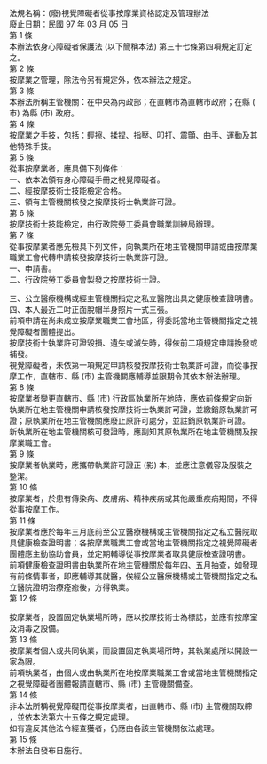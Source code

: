 法規名稱：(廢)視覺障礙者從事按摩業資格認定及管理辦法  
廢止日期：民國 97 年 03 月 05 日  
第 1 條  
本辦法依身心障礙者保護法 (以下簡稱本法) 第三十七條第四項規定訂定  
之。  
第 2 條  
按摩業之管理，除法令另有規定外，依本辦法之規定。  
第 3 條  
本辦法所稱主管機關：在中央為內政部；在直轄市為直轄市政府；在縣 (  
市) 為縣 (市) 政府。  
第 4 條  
按摩業之手技，包括：輕擦、揉捏、指壓、叩打、震顫、曲手、運動及其  
他特殊手技。  
第 5 條  
從事按摩業者，應具備下列條件：  
一、依本法領有身心障礙手冊之視覺障礙者。  
二、經按摩技術士技能檢定合格。  
三、領有主管機關核發之按摩技術士執業許可證。  
第 6 條  
按摩技術士技能檢定，由行政院勞工委員會職業訓練局辦理。  
第 7 條  
從事按摩業者應先檢具下列文件，向執業所在地主管機關申請或由按摩業  
職業工會代轉申請核發按摩技術士執業許可證。  
一、申請書。  
二、行政院勞工委員會製發之按摩技術士證。  


三、公立醫療機構或經主管機關指定之私立醫院出具之健康檢查證明書。  
四、本人最近二吋正面脫帽半身照片一式三張。  
前項申請在尚未成立按摩業職業工會地區，得委託當地主管機關指定之視  
覺障礙者團體提出。  
按摩技術士執業許可證毀損、遺失或滅失時，得依前二項規定申請換發或  
補發。  
視覺障礙者，未依第一項規定申請核發按摩技術士執業許可證，而從事按  
摩工作，直轄市、縣 (市) 主管機關應輔導並限期令其依本辦法辦理。  
第 8 條  
按摩業者變更直轄市、縣 (市) 行政區執業所在地時，應依前條規定向新  
執業所在地主管機關申請核發按摩技術士執業許可證，並繳銷原執業許可  
證；原執業所在地主管機關應廢止原許可處分，並註銷原執業許可證。  
新執業所在地主管機關核可發證時，應副知其原執業所在地主管機關及按  
摩業職工會。  
第 9 條  
按摩業者執業時，應攜帶執業許可證正 (影) 本，並應注意儀容及服裝之  
整潔。  
第 10 條  
按摩業者，於患有傳染病、皮膚病、精神疾病或其他嚴重疾病期間，不得  
從事按摩工作。  
第 11 條  
按摩業者應於每年三月底前至公立醫療機構或主管機關指定之私立醫院取  
具健康檢查證明書；各按摩業職業工會或當地主管機關指定之視覺障礙者  
團體應主動協助會員，並定期輔導從事按摩業者取具健康檢查證明書。  
前項健康檢查證明書由執業所在地主管機關於每年四、五月抽查，如發現  
有前條情事者，即應輔導其就醫，俟經公立醫療機構或主管機關指定之私  
立醫院證明治療痊癒後，方得執業。  
第 12 條  


按摩業者，設置固定執業場所時，應以按摩技術士為標誌，並應有按摩室  
及消毒之設備。  
第 13 條  
按摩業者個人或共同執業，而設置固定執業場所時，其執業處所以開設一  
家為限。  
前項執業者，由個人或由執業所在地按摩業職業工會或當地主管機關指定  
之視覺障礙者團體報請直轄市、縣 (市) 主管機關備查。  
第 14 條  
非本法所稱視覺障礙而從事按摩業者，由直轄市、縣 (市) 主管機關取締  
，並依本法第六十五條之規定處理。  
如有違反其他法令經查獲者，仍應由各該主管機關依法處理。  
第 15 條  
本辦法自發布日施行。  


